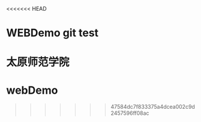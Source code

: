 <<<<<<< HEAD
# WEBDemo  git test  
太原师范学院
=======
# webDemo
>>>>>>> 47584dc7f833375a4dcea002c9d2457596ff08ac
